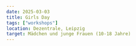 ```yaml
---
date: 2025-03-03
title: Girls Day
tags: ["workshops"]
location: Dezentrale, Leipzig
target: Mädchen und junge Frauen (10-18 Jahre)
---
```


